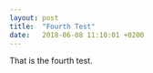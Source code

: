 ```yaml
---
layout: post
title:  "Fourth Test"
date:   2018-06-08 11:10:01 +0200
---
```

That is the fourth test.